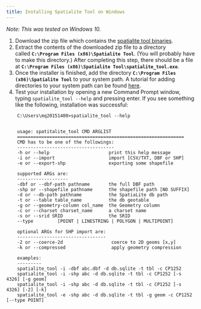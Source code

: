 ```yaml
---
title: Installing Spatialite Tool on Windows
---
```



*Note: This was tested on Windows 10.*


1.  Download the zip file which contains the [spatialite tool binaries](http://www.gaia-gis.it/gaia-sins/windows-bin-x86/).
2.  Extract the contents of the downloaded zip file to a directory
    called **`C:\Program Files (x86)\Spatialite Tool`**. (You will
    probably have to make this directory.) After completing this step,
    there should be a file at
    **`C:\Program Files (x86)\Spatialite Tool\spatialite_tool.exe`**.
3.  Once the installer is finished, add the directory
    **`C:\Program Files (x86)\Spatialite Tool`** to your system path. A
    tutorial for adding directories to your system path can be found
    [here](https://www.howtogeek.com/118594/how-to-edit-your-system-path-for-easy-command-line-access/).
4.  Test your installation by opening a new Command Prompt window,
    typing `spatialite_tool --help` and pressing enter. If you see
    something like the following, installation was successful:


```
    C:\Users\mq20151400>spatialite_tool --help


    usage: spatitalite_tool CMD ARGLIST
    ==============================================================
    CMD has to be one of the followings:
    ------------------------------------
    -h or --help                      print this help message
    -i or --import                    import [CSV/TXT, DBF or SHP]
    -e or --export-shp                exporting some shapefile

    supported ARGs are:
    -------------------
    -dbf or --dbf-path pathname       the full DBF path
    -shp or --shapefile pathname      the shapefile path [NO SUFFIX]
    -d or --db-path pathname          the SpatiaLite db path
    -t or --table table_name          the db geotable
    -g or --geometry-column col_name  the Geometry column
    -c or --charset charset_name      a charset name
    -s or --srid SRID                 the SRID
    --type         [POINT | LINESTRING | POLYGON | MULTIPOINT]

    optional ARGs for SHP import are:
    ---------------------------------
    -2 or --coerce-2d                  coerce to 2D geoms [x,y]
    -k or --compressed                 apply geometry compression

    examples:
    ---------
    spatialite_tool -i -dbf abc.dbf -d db.sqlite -t tbl -c CP1252
    spatialite_tool -i -shp abc -d db.sqlite -t tbl -c CP1252 [-s 4326] [-g geom]
    spatialite_tool -i -shp abc -d db.sqlite -t tbl -c CP1252 [-s 4326] [-2] [-k]
    spatialite_tool -e -shp abc -d db.sqlite -t tbl -g geom -c CP1252 [--type POINT]

```
